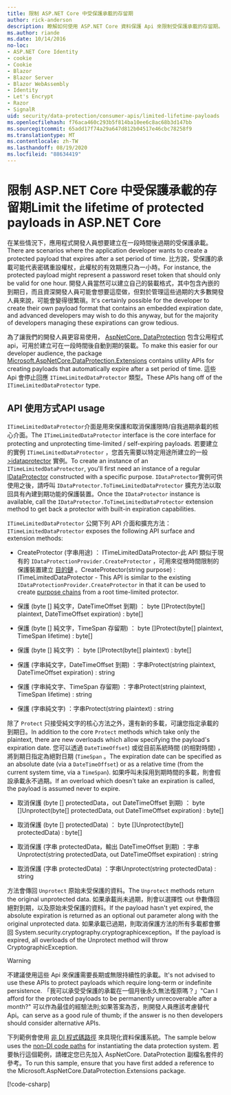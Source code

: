 ```yaml
---
title: 限制 ASP.NET Core 中受保護承載的存留期
author: rick-anderson
description: 瞭解如何使用 ASP.NET Core 資料保護 Api 來限制受保護承載的存留期。
ms.author: riande
ms.date: 10/14/2016
no-loc:
- ASP.NET Core Identity
- cookie
- Cookie
- Blazor
- Blazor Server
- Blazor WebAssembly
- Identity
- Let's Encrypt
- Razor
- SignalR
uid: security/data-protection/consumer-apis/limited-lifetime-payloads
ms.openlocfilehash: f76aca460c293b5f814ba10ee6c8ac68b3d147bb
ms.sourcegitcommit: 65add17f74a29a647d812b04517e46cbc78258f9
ms.translationtype: MT
ms.contentlocale: zh-TW
ms.lasthandoff: 08/19/2020
ms.locfileid: "88634419"
---
```

# <a name="limit-the-lifetime-of-protected-payloads-in-aspnet-core"></a><span data-ttu-id="b0523-103">限制 ASP.NET Core 中受保護承載的存留期</span><span class="sxs-lookup"><span data-stu-id="b0523-103">Limit the lifetime of protected payloads in ASP.NET Core</span></span>

<span data-ttu-id="b0523-104">在某些情況下，應用程式開發人員想要建立在一段時間後過期的受保護承載。</span><span class="sxs-lookup"><span data-stu-id="b0523-104">There are scenarios where the application developer wants to create a protected payload that expires after a set period of time.</span></span> <span data-ttu-id="b0523-105">比方說，受保護的承載可能代表密碼重設權杖，此權杖的有效期應只為一小時。</span><span class="sxs-lookup"><span data-stu-id="b0523-105">For instance, the protected payload might represent a password reset token that should only be valid for one hour.</span></span> <span data-ttu-id="b0523-106">開發人員當然可以建立自己的裝載格式，其中包含內嵌的到期日，而且資深開發人員可能會想要這麼做，但對於管理這些過期的大多數開發人員來說，可能會變得很繁瑣。</span><span class="sxs-lookup"><span data-stu-id="b0523-106">It's certainly possible for the developer to create their own payload format that contains an embedded expiration date, and advanced developers may wish to do this anyway, but for the majority of developers managing these expirations can grow tedious.</span></span>

<span data-ttu-id="b0523-107">為了讓我們的開發人員更容易使用， [AspNetCore. DataProtection](https://www.nuget.org/packages/Microsoft.AspNetCore.DataProtection.Extensions/) 包含公用程式 api，可用於建立可在一段時間後自動到期的裝載。</span><span class="sxs-lookup"><span data-stu-id="b0523-107">To make this easier for our developer audience, the package [Microsoft.AspNetCore.DataProtection.Extensions](https://www.nuget.org/packages/Microsoft.AspNetCore.DataProtection.Extensions/) contains utility APIs for creating payloads that automatically expire after a set period of time.</span></span> <span data-ttu-id="b0523-108">這些 Api 會停止回應 `ITimeLimitedDataProtector` 類型。</span><span class="sxs-lookup"><span data-stu-id="b0523-108">These APIs hang off of the `ITimeLimitedDataProtector` type.</span></span>

## <a name="api-usage"></a><span data-ttu-id="b0523-109">API 使用方式</span><span class="sxs-lookup"><span data-stu-id="b0523-109">API usage</span></span>

<span data-ttu-id="b0523-110">`ITimeLimitedDataProtector`介面是用來保護和取消保護限時/自我過期承載的核心介面。</span><span class="sxs-lookup"><span data-stu-id="b0523-110">The `ITimeLimitedDataProtector` interface is the core interface for protecting and unprotecting time-limited / self-expiring payloads.</span></span> <span data-ttu-id="b0523-111">若要建立的實例 `ITimeLimitedDataProtector` ，您首先需要以特定用途所建立的一般 [>idataprotector](xref:security/data-protection/consumer-apis/overview) 實例。</span><span class="sxs-lookup"><span data-stu-id="b0523-111">To create an instance of an `ITimeLimitedDataProtector`, you'll first need an instance of a regular [IDataProtector](xref:security/data-protection/consumer-apis/overview) constructed with a specific purpose.</span></span> <span data-ttu-id="b0523-112">`IDataProtector`實例可供使用之後，請呼叫 `IDataProtector.ToTimeLimitedDataProtector` 擴充方法以取回具有內建到期功能的保護裝置。</span><span class="sxs-lookup"><span data-stu-id="b0523-112">Once the `IDataProtector` instance is available, call the `IDataProtector.ToTimeLimitedDataProtector` extension method to get back a protector with built-in expiration capabilities.</span></span>

<span data-ttu-id="b0523-113">`ITimeLimitedDataProtector` 公開下列 API 介面和擴充方法：</span><span class="sxs-lookup"><span data-stu-id="b0523-113">`ITimeLimitedDataProtector` exposes the following API surface and extension methods:</span></span>

* <span data-ttu-id="b0523-114">CreateProtector (字串用途) ： ITimeLimitedDataProtector-此 API 類似于現有的 `IDataProtectionProvider.CreateProtector` ，可用來從根時間限制的保護裝置建立 [目的鏈](xref:security/data-protection/consumer-apis/purpose-strings) 。</span><span class="sxs-lookup"><span data-stu-id="b0523-114">CreateProtector(string purpose) : ITimeLimitedDataProtector - This API is similar to the existing `IDataProtectionProvider.CreateProtector` in that it can be used to create [purpose chains](xref:security/data-protection/consumer-apis/purpose-strings) from a root time-limited protector.</span></span>

* <span data-ttu-id="b0523-115">保護 (byte [] 純文字，DateTimeOffset 到期) ： byte []</span><span class="sxs-lookup"><span data-stu-id="b0523-115">Protect(byte[] plaintext, DateTimeOffset expiration) : byte[]</span></span>

* <span data-ttu-id="b0523-116">保護 (byte [] 純文字，TimeSpan 存留期) ： byte []</span><span class="sxs-lookup"><span data-stu-id="b0523-116">Protect(byte[] plaintext, TimeSpan lifetime) : byte[]</span></span>

* <span data-ttu-id="b0523-117">保護 (byte [] 純文字) ： byte []</span><span class="sxs-lookup"><span data-stu-id="b0523-117">Protect(byte[] plaintext) : byte[]</span></span>

* <span data-ttu-id="b0523-118">保護 (字串純文字，DateTimeOffset 到期) ：字串</span><span class="sxs-lookup"><span data-stu-id="b0523-118">Protect(string plaintext, DateTimeOffset expiration) : string</span></span>

* <span data-ttu-id="b0523-119">保護 (字串純文字、TimeSpan 存留期) ：字串</span><span class="sxs-lookup"><span data-stu-id="b0523-119">Protect(string plaintext, TimeSpan lifetime) : string</span></span>

* <span data-ttu-id="b0523-120">保護 (字串純文字) ：字串</span><span class="sxs-lookup"><span data-stu-id="b0523-120">Protect(string plaintext) : string</span></span>

<span data-ttu-id="b0523-121">除了 `Protect` 只接受純文字的核心方法之外，還有新的多載，可讓您指定承載的到期日。</span><span class="sxs-lookup"><span data-stu-id="b0523-121">In addition to the core `Protect` methods which take only the plaintext, there are new overloads which allow specifying the payload's expiration date.</span></span> <span data-ttu-id="b0523-122">您可以透過 `DateTimeOffset`) 或從目前系統時間 (的相對時間) ，將到期日指定為絕對日期 (`TimeSpan` 。</span><span class="sxs-lookup"><span data-stu-id="b0523-122">The expiration date can be specified as an absolute date (via a `DateTimeOffset`) or as a relative time (from the current system time, via a `TimeSpan`).</span></span> <span data-ttu-id="b0523-123">如果呼叫未採用到期時間的多載，則會假設承載永不過期。</span><span class="sxs-lookup"><span data-stu-id="b0523-123">If an overload which doesn't take an expiration is called, the payload is assumed never to expire.</span></span>

* <span data-ttu-id="b0523-124">取消保護 (byte [] protectedData，out DateTimeOffset 到期) ： byte []</span><span class="sxs-lookup"><span data-stu-id="b0523-124">Unprotect(byte[] protectedData, out DateTimeOffset expiration) : byte[]</span></span>

* <span data-ttu-id="b0523-125">取消保護 (byte [] protectedData) ： byte []</span><span class="sxs-lookup"><span data-stu-id="b0523-125">Unprotect(byte[] protectedData) : byte[]</span></span>

* <span data-ttu-id="b0523-126">取消保護 (字串 protectedData，輸出 DateTimeOffset 到期) ：字串</span><span class="sxs-lookup"><span data-stu-id="b0523-126">Unprotect(string protectedData, out DateTimeOffset expiration) : string</span></span>

* <span data-ttu-id="b0523-127">取消保護 (字串 protectedData) ：字串</span><span class="sxs-lookup"><span data-stu-id="b0523-127">Unprotect(string protectedData) : string</span></span>

<span data-ttu-id="b0523-128">方法會傳回 `Unprotect` 原始未受保護的資料。</span><span class="sxs-lookup"><span data-stu-id="b0523-128">The `Unprotect` methods return the original unprotected data.</span></span> <span data-ttu-id="b0523-129">如果承載尚未過期，則會以選擇性 out 參數傳回絕對到期，以及原始未受保護的資料。</span><span class="sxs-lookup"><span data-stu-id="b0523-129">If the payload hasn't yet expired, the absolute expiration is returned as an optional out parameter along with the original unprotected data.</span></span> <span data-ttu-id="b0523-130">如果承載已過期，則取消保護方法的所有多載都會擲回 System.security.cryptography.cryptographicexception。</span><span class="sxs-lookup"><span data-stu-id="b0523-130">If the payload is expired, all overloads of the Unprotect method will throw CryptographicException.</span></span>

>[!WARNING]
> <span data-ttu-id="b0523-131">不建議使用這些 Api 來保護需要長期或無限持續性的承載。</span><span class="sxs-lookup"><span data-stu-id="b0523-131">It's not advised to use these APIs to protect payloads which require long-term or indefinite persistence.</span></span> <span data-ttu-id="b0523-132">「我可以承受受保護的承載在一個月後永久無法復原嗎？」</span><span class="sxs-lookup"><span data-stu-id="b0523-132">"Can I afford for the protected payloads to be permanently unrecoverable after a month?"</span></span> <span data-ttu-id="b0523-133">可以作為最佳的經驗法則;如果答案為否，則開發人員應該考慮替代 Api。</span><span class="sxs-lookup"><span data-stu-id="b0523-133">can serve as a good rule of thumb; if the answer is no then developers should consider alternative APIs.</span></span>

<span data-ttu-id="b0523-134">下列範例會使用 [非 DI 程式碼路徑](xref:security/data-protection/configuration/non-di-scenarios) 來具現化資料保護系統。</span><span class="sxs-lookup"><span data-stu-id="b0523-134">The sample below uses the [non-DI code paths](xref:security/data-protection/configuration/non-di-scenarios) for instantiating the data protection system.</span></span> <span data-ttu-id="b0523-135">若要執行這個範例，請確定您已先加入 AspNetCore. DataProtection 副檔名套件的參考。</span><span class="sxs-lookup"><span data-stu-id="b0523-135">To run this sample, ensure that you have first added a reference to the Microsoft.AspNetCore.DataProtection.Extensions package.</span></span>

[!code-csharp[](limited-lifetime-payloads/samples/limitedlifetimepayloads.cs)]

